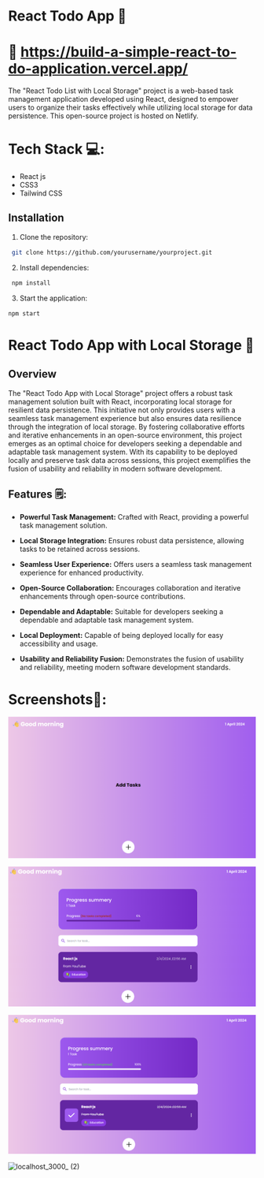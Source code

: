 
# React Todo App 📝

# 🔗 https://build-a-simple-react-to-do-application.vercel.app/

The "React Todo List with Local Storage" project is a web-based task management application developed using React, designed to empower users to organize their tasks effectively while utilizing local storage for data persistence. This open-source project is hosted on Netlify.

# Tech Stack 💻:

* React js
* CSS3
* Tailwind CSS

## Installation
1. Clone the repository:
```bash
 git clone https://github.com/yourusername/yourproject.git
```

2. Install dependencies:
```bash
 npm install
 ```

3. Start the application:
```bash
npm start
```
  
# React Todo App with Local Storage 📝

## Overview

The "React Todo App with Local Storage" project offers a robust task management solution built with React, incorporating local storage for resilient data persistence. This initiative not only provides users with a seamless task management experience but also ensures data resilience through the integration of local storage. By fostering collaborative efforts and iterative enhancements in an open-source environment, this project emerges as an optimal choice for developers seeking a dependable and adaptable task management system. With its capability to be deployed locally and preserve task data across sessions, this project exemplifies the fusion of usability and reliability in modern software development.

## Features 🗒:

- **Powerful Task Management:** Crafted with React, providing a powerful task management solution.

- **Local Storage Integration:** Ensures robust data persistence, allowing tasks to be retained across sessions.

- **Seamless User Experience:** Offers users a seamless task management experience for enhanced productivity.

- **Open-Source Collaboration:** Encourages collaboration and iterative enhancements through open-source contributions.

- **Dependable and Adaptable:** Suitable for developers seeking a dependable and adaptable task management system.

- **Local Deployment:** Capable of being deployed locally for easy accessibility and usage.

- **Usability and Reliability Fusion:** Demonstrates the fusion of usability and reliability, meeting modern software development standards.


# Screenshots📸:

![Group 2](https://github.com/um500/Build-a-Simple-React-To-Do-Application/blob/master/1.png)

![Group 6](https://github.com/um500/Build-a-Simple-React-To-Do-Application/blob/master/2.png)

![Group 5](https://github.com/um500/Build-a-Simple-React-To-Do-Application/blob/master/3.png)

![localhost_3000_ (2)](https://github.com/iamvijay98/React-TodoApp/assets/133564952/34f73c9c-6bb2-48a9-ad93-ef9e6bc25df3)


